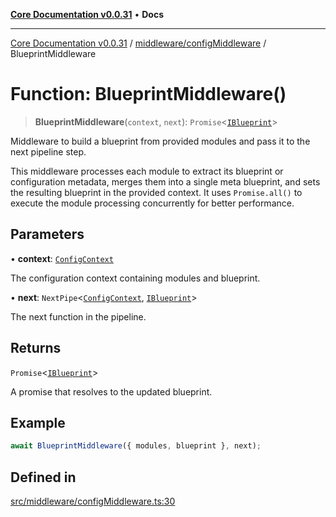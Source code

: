 [**Core Documentation v0.0.31**](../../../README.md) • **Docs**

***

[Core Documentation v0.0.31](../../../modules.md) / [middleware/configMiddleware](../README.md) / BlueprintMiddleware

# Function: BlueprintMiddleware()

> **BlueprintMiddleware**(`context`, `next`): `Promise`\<[`IBlueprint`](../../../definitions/type-aliases/IBlueprint.md)\>

Middleware to build a blueprint from provided modules and pass it to the next pipeline step.

This middleware processes each module to extract its blueprint or configuration metadata, merges
them into a single meta blueprint, and sets the resulting blueprint in the provided context.
It uses `Promise.all()` to execute the module processing concurrently for better performance.

## Parameters

• **context**: [`ConfigContext`](../../../definitions/interfaces/ConfigContext.md)

The configuration context containing modules and blueprint.

• **next**: `NextPipe`\<[`ConfigContext`](../../../definitions/interfaces/ConfigContext.md), [`IBlueprint`](../../../definitions/type-aliases/IBlueprint.md)\>

The next function in the pipeline.

## Returns

`Promise`\<[`IBlueprint`](../../../definitions/type-aliases/IBlueprint.md)\>

A promise that resolves to the updated blueprint.

## Example

```typescript
await BlueprintMiddleware({ modules, blueprint }, next);
```

## Defined in

[src/middleware/configMiddleware.ts:30](https://github.com/stonemjs/core/blob/a25677efd9a5f5a45cc90fda3ed3e87df97e6124/src/middleware/configMiddleware.ts#L30)
